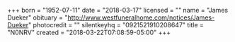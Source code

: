+++
born = "1952-07-11"
date = "2018-03-17" 
licensed = ""
name = "James Dueker"
obituary = "http://www.westfuneralhome.com/notices/James-Dueker"
photocredit = ""
silentkeyhq = "0921521910208647"
title = "N0NRV"
created = "2018-03-22T07:08:59-05:00"
+++
